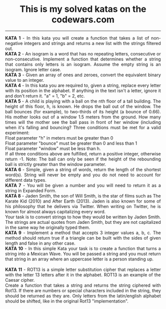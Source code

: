 <h1 align = "center"><b>This is my solved katas on the codewars.com</b></h1>
<hr>
<p align="justify">
<b>KATA 1 </b> - In this kata you will create a function that takes a list of non-negative integers and strings and returns a new list with the strings filtered out.<br>  
<b>KATA 2 </b> - An isogram is a word that has no repeating letters, consecutive or non-consecutive. Implement a function that determines whether a string that contains only letters is an isogram. Assume the empty string is an isogram. Ignore letter case.<br> 
<b>KATA 3 </b> - Given an array of ones and zeroes, convert the equivalent binary value to an integer.<br>
<b>KATA 4 </b> - In this kata you are required to, given a string, replace every letter with its position in the alphabet. If anything in the text isn't a letter, ignore it and don't return it. "a" = 1, "b" = 2, etc.<br>
<b>KATA 5 </b> - A child is playing with a ball on the nth floor of a tall building. The height of this floor, h, is known.
He drops the ball out of the window. The ball bounces (for example), to two-thirds of its height (a bounce of 0.66).
His mother looks out of a window 1.5 meters from the ground.
How many times will the mother see the ball pass in front of her window (including when it's falling and bouncing?
Three conditions must be met for a valid experiment:<br>
Float parameter "h" in meters must be greater than 0<br>
Float parameter "bounce" must be greater than 0 and less than 1<br>
Float parameter "window" must be less than h.<br>
If all three conditions above are fulfilled, return a positive integer, otherwise return -1.
Note:
The ball can only be seen if the height of the rebounding ball is strictly greater than the window parameter.<br>
<b>KATA 6 </b> - Simple, given a string of words, return the length of the shortest word(s).
String will never be empty and you do not need to account for different data types.<br>
  <b>KATA 7</b> - You will be given a number and you will need to return it as a string in Expanded Form.<br>
  <b>KATA 8</b> - Jaden Smith, the son of Will Smith, is the star of films such as The Karate Kid (2010) and After Earth (2013). Jaden is also known for some of his philosophy that he delivers via Twitter. When writing on Twitter, he is known for almost always capitalizing every word.<br>
Your task is to convert strings to how they would be written by Jaden Smith. The strings are actual quotes from Jaden Smith, but they are not capitalized in the same way he originally typed them.<br>
  <b>KATA 9</b> - Implement a method that accepts 3 integer values a, b, c. The method should return true if a triangle can be built with the sides of given length and false in any other case.<br>
  <b>KATA 10</b> - In this simple Kata your task is to create a function that turns a string into a Mexican Wave. You will be passed a string and you must return that string in an array where an uppercase letter is a person standing up.<br><br>
  <b>KATA 11</b> - ROT13 is a simple letter substitution cipher that replaces a letter with the letter 13 letters after it in the alphabet. ROT13 is an example of the Caesar cipher.<br>
Create a function that takes a string and returns the string ciphered with Rot13. If there are numbers or special characters included in the string, they should be returned as they are. Only letters from the latin/english alphabet should be shifted, like in the original Rot13 "implementation".<br>
</p>
